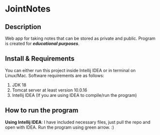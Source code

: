 JointNotes
=========

Description
-----
Web app for taking notes that can be stored as private and public. Program is created for ***educational purposes***.

Install & Requirements
-----
You can either run this project inside Intellij IDEA or in terminal on Linux/Mac.
Software requirements are as follows:

1. JDK 18
2. Tomcat server at least version 10.0.16
3. Intellij IDEA (If you are using IDEA to compile/run the program)

How to run the program
-----
**Using Intellij IDEA**: I have included necessary files, just pull the repo
and open with IDEA. Run the program using green arrow. :)
